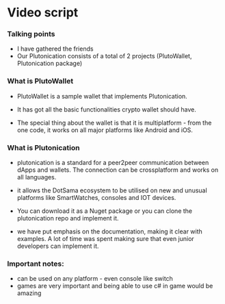 # Video script
### Talking points
- I have gathered the friends
- Our Plutonication consists of a total of 2 projects
(PlutoWallet, Plutonication package)

### What is PlutoWallet
- PlutoWallet is a sample wallet that implements
Plutonication.

- It has got all the basic functionalities crypto
wallet should have.

- The special thing about the wallet is that it is
multiplatform - from the one code, it works on all
major platforms like Android and iOS.

### What is Plutonication
- plutonication is a standard for a peer2peer
communication between dApps and wallets.
The connection can be crossplatform and works
on all languages.

- it allows the DotSama ecosystem to be utilised
on new and unusual platforms like SmartWatches,
consoles and IOT devices.

- You can download it as a Nuget package or you
can clone the plutonication repo and implement it.

- we have put emphasis on the documentation,
making it clear with examples.
A lot of time was spent making sure that even
junior developers can implement it.



### Important notes:
- can be used on any platform - even console like switch
- games are very important and being able to use c# in game would be amazing


